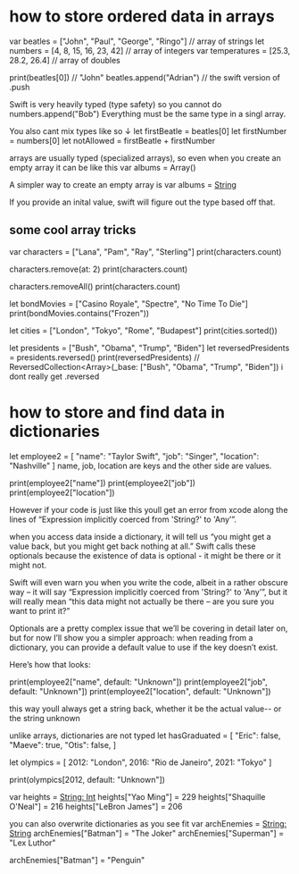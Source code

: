 # how to store ordered data in arrays
var beatles = ["John", "Paul", "George", "Ringo"] // array of strings
let numbers = [4, 8, 15, 16, 23, 42] // array of integers
var temperatures = [25.3, 28.2, 26.4] // array of doubles

print(beatles[0]) // "John"
beatles.append("Adrian") // the swift version of .push

Swift is very heavily typed (type safety) so you cannot do
numbers.append("Bob")
Everything must be the same type in a singl array.

You also cant mix types like so ↓
let firstBeatle = beatles[0]
let firstNumber = numbers[0]
let notAllowed = firstBeatle + firstNumber

arrays are usually typed (specialized arrays), so even when you create an empty array it can be like this
var albums = Array<String>()

A simpler way to create an empty array is
var albums = [String]()

If you provide an inital value, swift will figure out the type based off that.

## some cool array tricks
var characters = ["Lana", "Pam", "Ray", "Sterling"]
print(characters.count)

characters.remove(at: 2)
print(characters.count)

characters.removeAll()
print(characters.count)

let bondMovies = ["Casino Royale", "Spectre", "No Time To Die"]
print(bondMovies.contains("Frozen"))

let cities = ["London", "Tokyo", "Rome", "Budapest"]
print(cities.sorted())

let presidents = ["Bush", "Obama", "Trump", "Biden"]
let reversedPresidents = presidents.reversed()
print(reversedPresidents) // ReversedCollection<Array<String>>(_base: ["Bush", "Obama", "Trump", "Biden"])
i dont really get .reversed
# how to store and find data in dictionaries
let employee2 = [
  "name": "Taylor Swift",
  "job": "Singer",
  "location": "Nashville"
]
name, job, location are keys and the other side are values.

print(employee2["name"])
print(employee2["job"])
print(employee2["location"])

However if your code is just like this youll get an error from xcode
along the lines of “Expression implicitly coerced from 'String?' to 'Any’”.

when you access data inside a dictionary, it will tell us “you might get a value back, but you might get back nothing at all.” Swift calls these optionals because the existence of data is optional - it might be there or it might not.

Swift will even warn you when you write the code, albeit in a rather obscure way – it will say “Expression implicitly coerced from 'String?' to 'Any’”, but it will really mean “this data might not actually be there – are you sure you want to print it?”

Optionals are a pretty complex issue that we’ll be covering in detail later on, but for now I’ll show you a simpler approach: when reading from a dictionary, you can provide a default value to use if the key doesn’t exist.

Here’s how that looks:

print(employee2["name", default: "Unknown"])
print(employee2["job", default: "Unknown"])
print(employee2["location", default: "Unknown"])

this way youll always get a string back, whether it be the actual value-- or the string unknown

unlike arrays, dictionaries are not typed
let hasGraduated = [
  "Eric": false,
  "Maeve": true,
  "Otis": false,
]

let olympics = [
  2012: "London",
  2016: "Rio de Janeiro",
  2021: "Tokyo"
]

print(olympics[2012, default: "Unknown"])

var heights = [String: Int]()
heights["Yao Ming"] = 229
heights["Shaquille O'Neal"] = 216
heights["LeBron James"] = 206

you can also overwrite dictionaries as you see fit
var archEnemies = [String: String]()
archEnemies["Batman"] = "The Joker"
archEnemies["Superman"] = "Lex Luthor"

archEnemies["Batman"] = "Penguin"
